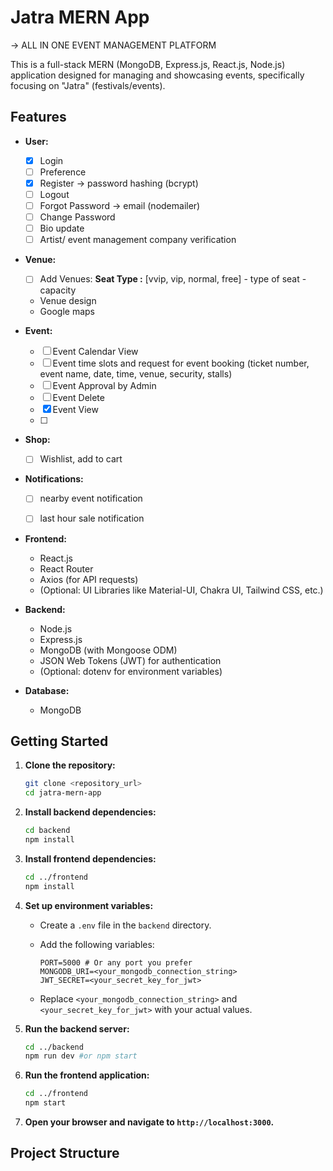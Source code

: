 # Jatra MERN App
-> ALL IN ONE EVENT MANAGEMENT PLATFORM

This is a full-stack MERN (MongoDB, Express.js, React.js, Node.js) application designed for managing and showcasing events, specifically focusing on "Jatra" (festivals/events).

## Features


* **User:**
    * [x] Login
    * [ ] Preference
    * [x] Register  -> password hashing (bcrypt)
    * [ ] Logout 
    * [ ] Forgot Password -> email (nodemailer)
    * [ ] Change Password 
    * [ ] Bio update 
    * [ ] Artist/ event management company verification 

* **Venue:**
    * [ ] Add Venues: 
        **Seat Type :** [vvip, vip, normal, free]
            - type of seat
            - capacity
    - Venue design
    - Google maps

* **Event:**
    * [ ] Event Calendar View
    * [ ] Event time slots and request for event booking (ticket number, event name, date, time, venue, security, stalls)
    * [ ] Event Approval by Admin
    * [ ] Event Delete
    * [x] Event View
    * [ ] 

* **Shop:**
  * [ ] Wishlist, add to cart


* **Notifications:**
  * [ ] nearby event notification
  * [ ] last hour sale notification


* **Frontend:**
    * React.js
    * React Router
    * Axios (for API requests)
    * (Optional: UI Libraries like Material-UI, Chakra UI, Tailwind CSS, etc.)
* **Backend:**
    * Node.js
    * Express.js
    * MongoDB (with Mongoose ODM)
    * JSON Web Tokens (JWT) for authentication
    * (Optional: dotenv for environment variables)
* **Database:**
    * MongoDB

## Getting Started

1.  **Clone the repository:**

    ```bash
    git clone <repository_url>
    cd jatra-mern-app
    ```

2.  **Install backend dependencies:**

    ```bash
    cd backend
    npm install
    ```

3.  **Install frontend dependencies:**

    ```bash
    cd ../frontend
    npm install
    ```

4.  **Set up environment variables:**

    * Create a `.env` file in the `backend` directory.
    * Add the following variables:

        ```
        PORT=5000 # Or any port you prefer
        MONGODB_URI=<your_mongodb_connection_string>
        JWT_SECRET=<your_secret_key_for_jwt>
        ```

    * Replace `<your_mongodb_connection_string>` and `<your_secret_key_for_jwt>` with your actual values.

5.  **Run the backend server:**

    ```bash
    cd ../backend
    npm run dev #or npm start
    ```

6.  **Run the frontend application:**

    ```bash
    cd ../frontend
    npm start
    ```

7.  **Open your browser and navigate to `http://localhost:3000`.**

## Project Structure